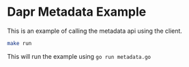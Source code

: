 # Dapr Metadata Example

This is an example of calling the metadata api using the client.

```sh
make run
```

This will run the example using `go run metadata.go`
